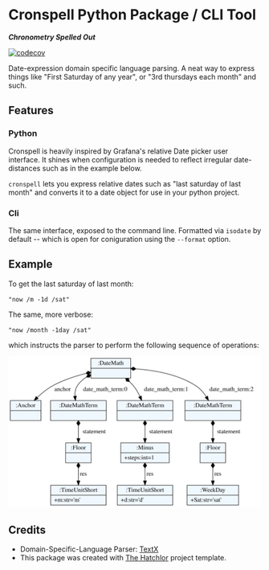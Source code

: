 
# Cronspell Python Package / CLI Tool
***Chronometry Spelled Out***

[![codecov](https://codecov.io/gh/iilei/cronspell/graph/badge.svg?token=39597I5VCB)](https://codecov.io/gh/iilei/cronspell)

Date-expression domain specific language parsing. A neat way to express things like "First Saturday of any year", or "3rd thursdays each month" and such.


## Features

### Python

Cronspell is heavily inspired by Grafana's relative Date picker user interface. It shines when configuration is needed to reflect irregular date-distances such as in the example below.

`cronspell` lets you express relative dates such as "last saturday of last month" and converts it to a date object for use in your python project.

### Cli

The same interface, exposed to the command line. Formatted via `isodate` by default -- which is
open for coniguration using the `--format` option.


## Example

To get the last saturday of last month:

```
"now /m -1d /sat"
```

The same, more verbose:
```
"now /month -1day /sat"
```

which instructs the parser to perform the following sequence of operations:

![](./docs/assets/images/example.svg)


## Credits

* Domain-Specific-Language Parser: [TextX]
* This package was created with [The Hatchlor] project template.

[TextX]: https://textx.github.io/textX/
[The Hatchlor]: https://github.com/florianwilhelm/the-hatchlor
